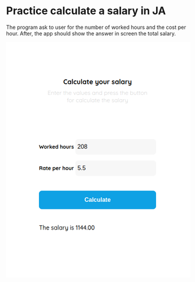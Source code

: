 # Practice calculate a salary in JA

The program ask to user for the number of worked hours and the cost per hour.  After, the app should show the answer in screen the total salary.


![screenshoot](https://github.com/hroddev/calc-salary/blob/master/img/screenshoot.png)

